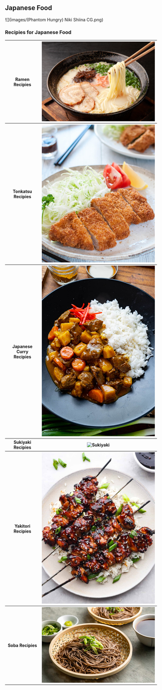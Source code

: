 ## Japanese Food
<!---
Markdown Format takes entire column
-->
![](images/(Phantom Hungry) Niki Shiina CG.png)


### Recipies for Japanese Food
<table>
  <tr>
    <th>Ramen Recipies</th>
    <th><img src="/images/ramen.png" alt="Ramen" style="height:50%"></th>
  </tr>
  <tr>
    <th>Tonkatsu Recipies</th>
    <th><img src="/images/tonkatsu.png" alt="Tonkatsu" style="height:50%"></th>
  </tr>
<tr>
    <th>Japanese Curry Recipies</th>
    <th><img src="/images/japanese-curry.png" alt="Japanese Curry" style="height:50%"></th>
  </tr>
  <tr>
    <th>Sukiyaki Recipies</th>
    <th><img src="/images/sukiyaki.png" alt="Sukiyaki" style="height:50%"></th>
  </tr>
  <tr>
    <th>Yakitori Recipies</th>
    <th><img src="/images/yakitori.png" alt="Yakitori" style="height:50%"></th>
  </tr>
  <tr>
    <th>Soba Recipies</th>
    <th><img src="/images/soba.png" alt="Soba" style="height:50%"></th>
  </tr>
